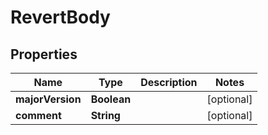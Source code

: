 # RevertBody

## Properties
Name | Type | Description | Notes
------------ | ------------- | ------------- | -------------
**majorVersion** | **Boolean** |  |  [optional]
**comment** | **String** |  |  [optional]
